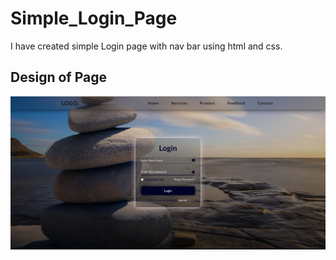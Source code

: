 # Simple_Login_Page
I have created simple Login page with nav bar using html and css.


## Design of Page
![Design](Image.png)
